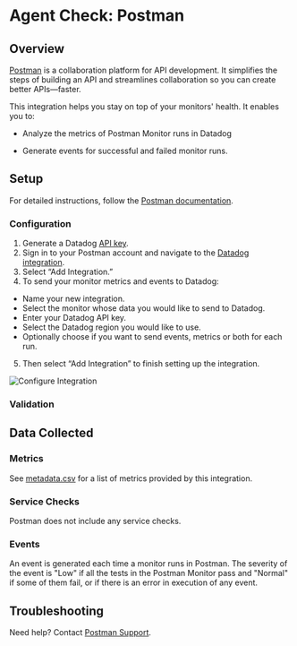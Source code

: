 # Agent Check: Postman

## Overview

[Postman][1] is a collaboration platform for API development. It simplifies the steps of building an API and streamlines 
collaboration so you can create better APIs—faster.

This integration helps you stay on top of your monitors' health. It enables you to:

- Analyze the metrics of Postman Monitor runs in Datadog

- Generate events for successful and failed monitor runs.
## Setup

For detailed instructions, follow the [Postman documentation][3].




### Configuration

1. Generate a Datadog [API key][6].
2. Sign in to your Postman account and navigate to the [Datadog integration][7].
3. Select “Add Integration.”
4. To send your monitor metrics and events to Datadog:
- Name your new integration.
- Select the monitor whose data you would like to send to Datadog.
- Enter your Datadog API key.
- Select the Datadog region you would like to use.
- Optionally choose if you want to send events, metrics or both for each run.
5. Then select “Add Integration” to finish setting up the integration.

![Configure Integration][4]

### Validation



## Data Collected

### Metrics

See [metadata.csv][5] for a list of metrics provided by this integration.

### Service Checks

Postman does not include any service checks.

### Events

An event is generated each time a monitor runs in Postman. The severity of the event is "Low" if all the tests in the Postman 
Monitor pass and "Normal" if some of them fail, or if there is an error in execution of any event.

## Troubleshooting

Need help? Contact [Postman Support][2].

[1]: https://www.postman.com/
[2]: https://www.postman.com/support/
[3]: https://learning.postman.com/docs/integrations/available-integrations/datadog/
[4]: https://raw.githubusercontent.com/DataDog/integrations-extras/master/postman/images/add-integration-datadog.jpeg
[5]: https://github.com/DataDog/integrations-extras/blob/master/postman/metadata.csv
[6]: https://app.datadoghq.com/account/settings#api
[7]: https://getpostman.postman.co/integrations/service/datadog
